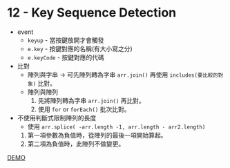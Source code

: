# 12 - Key Sequence Detection

- event 
    - `keyup` - 當按鍵放開才會觸發
    - `e.key` - 按鍵對應的名稱(有大小寫之分)
    - `e.keyCode` - 按鍵對應的代碼
- 比對
    - 陣列與字串 -> 可先陣列轉為字串 `arr.join()` 再使用 `includes(要比較的對象)` 比對。
    - 陣列與陣列
        1. 先將陣列轉為字串 `arr.join()` 再比對。
        2. 使用 `for` or `forEach()` 批次比對。
- 不使用判斷式限制陣列的長度
    - 使用 `arr.splice( -arr.length -1, arr.length - arr2.length)`
    1. 第一項參數為負值時，從陣列的最後一項開始算起。
    1. 第二項為負值時，此陣列不做變更。

[DEMO](https://gn00678465.github.io/JavaScript_30_exercise/12%20-%20Key%20Sequence%20Detection/index-EXERCISE.html)
